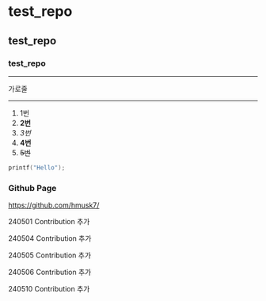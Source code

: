 # test_repo

## test_repo

### test_repo
---

가로줄

***

1. 1번
3. **2번**
4. _3번_
5. __4번__
6. ~~5번~~

>
```C
printf("Hello");
```

### Github Page
<https://github.com/hmusk7/>

240501 Contribution 추가

240504 Contribution 추가

240505 Contribution 추가

240506 Contribution 추가

240510 Contribution 추가
